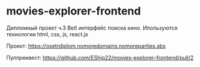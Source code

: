 # movies-explorer-frontend
Дипломный проект ч.3
Веб интерфейс поиска кино. Ипользуются технологии html, css, js, react.js

Проект:
https://osetrdiplom.nomoredomains.nomoreparties.sbs

Пуллреквест:
https://github.com/EShip22/movies-explorer-frontend/pull/2
